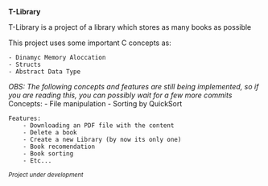 **T-Library**

T-Library is a project of a library which stores as many books as possible

This project uses some important C concepts as:

    - Dinamyc Memory Aloccation
    - Structs
    - Abstract Data Type 
    
*OBS: The following concepts and features are still being implemented, so if you are reading this, you can possibly wait for a few more commits*
    Concepts:
        - File manipulation
        - Sorting by QuickSort

    Features:
        - Downloading an PDF file with the content 
        - Delete a book
        - Create a new Library (by now its only one)
        - Book recomendation
        - Book sorting
        - Etc...


*<sub>Project under development</sub>*

